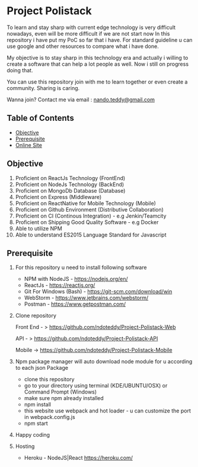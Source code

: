 # Project Polistack


To learn and stay sharp with current edge technology is very difficult nowadays, even will be more difficult if we are not start now
In this repository i have put my PoC so far that i have. For standard guideline u can use google and other resources
to compare what i have done.

My objective is to stay sharp in this technology era and  actually i willing to create a software 
that can help a lot people as well. Now i still on progress doing that. 

You can use this repository join with me to learn together or even create a community. Sharing is caring.

Wanna join? Contact me via email :
nando.teddy@gmail.com


## Table of Contents
* [Objective](#objective)
* [Prerequisite](#prerequisite)
* [Online Site](#onlinesite)

## Objective

1. Proficient on ReactJs Technology (FrontEnd)
2. Proficient on NodeJs Technology (BackEnd)
3. Proficient on MongoDb Database (Database)
4. Proficient on Express (Middleware)
5. Proficient on ReactNative for Mobile Technology (Mobile) 
6. Proficient on Github Environment (Distributive Collaboration)
7. Proficient on CI (Continous Integration) - e.g Jenkin/Teamcity
8. Proficient on Shipping Good Quality Software - e.g Docker
9. Able to utilize NPM 
10. Able to understand ES2015 Language Standard for Javascript

## Prerequisite

1.  For this repository u need to install following software 
    - NPM with NodeJS - https://nodejs.org/en/    
    - ReactJs - https://reactjs.org/
    - Git For Windows (Bash) - https://git-scm.com/download/win
    - WebStorm - https://www.jetbrains.com/webstorm/    
    - Postman - https://www.getpostman.com/
    
2. Clone repository

    Front End - > https://github.com/ndoteddy/Project-Polistack-Web
    
    API - > https://github.com/ndoteddy/Project-Polistack-API
    
    Mobile -> https://github.com/ndoteddy/Project-Polistack-Mobile
    
3.  Npm package manager will auto download node module for u according to each json Package
     - clone this repository
     - go to your directory using terminal (KDE/UBUNTU/OSX) or Command Prompt (Windows) 
     - make sure npm already installed
     - npm install
     - this website use webpack and hot loader - u can customize the port in webpack.config.js     
     - npm start
     
4. Happy coding

5. Hosting    
    - Heroku - NodeJS|React https://heroku.com/



 
 

